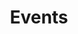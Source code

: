 ---
title: Events
description: Info...
layout: news-all
permalink: /news-events/events/
pagination: 
  enabled: true
  collection: events
  per_page: 21
  sort_reverse: true
  sort_field: 'date'
---